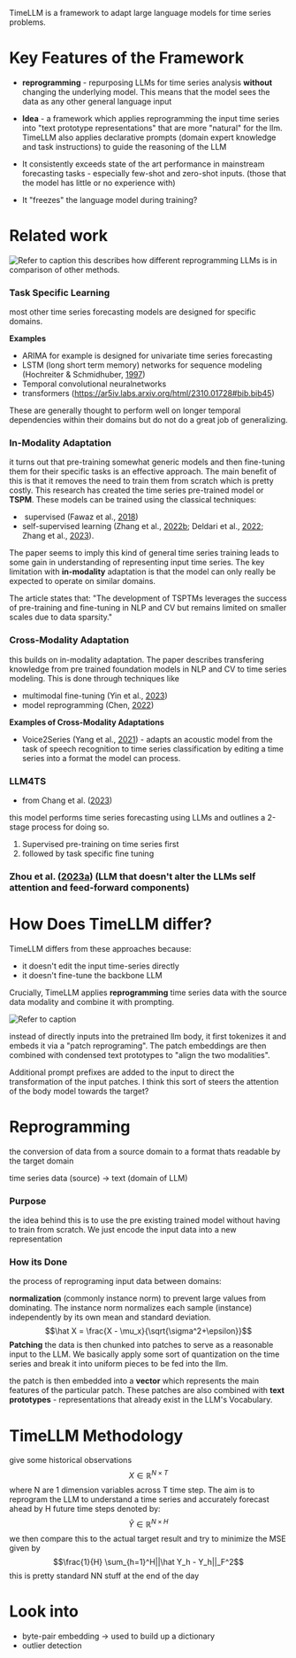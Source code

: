 TimeLLM is a framework to adapt large language models for time series problems.

# Key Features of the Framework
- **reprogramming** - repurposing LLMs for time series analysis **without** changing the underlying model. This means that the model sees the data as any other general language input 

- **Idea** - a framework which applies reprogramming the input time series into "text prototype representations" that are more "natural" for the llm. TimeLLM also applies declarative prompts (domain expert knowledge and task instructions) to guide the reasoning of the LLM

- It consistently exceeds state of the art performance in mainstream forecasting tasks - especially few-shot and zero-shot inputs. (those that the model has little or no experience with)

- It "freezes" the language model during training? 

# Related work
![Refer to caption](https://ar5iv.labs.arxiv.org/html/2310.01728/assets/x1.png)
this describes how different reprogramming LLMs is in comparison of other methods. 

### Task Specific Learning 
most other time series forecasting models are designed for specific domains. 

**Examples**
- ARIMA for example is designed for univariate time series forecasting 
- LSTM (long short term memory) networks for sequence modeling (Hochreiter & Schmidhuber, [1997](https://ar5iv.labs.arxiv.org/html/2310.01728#bib.bib15))
- Temporal convolutional neuralnetworks 
- transformers (https://ar5iv.labs.arxiv.org/html/2310.01728#bib.bib45)

These are generally thought to perform well on longer temporal dependencies within their domains but do not do a great job of generalizing.

### In-Modality Adaptation 
it turns out that pre-training somewhat generic models and then fine-tuning them for their specific tasks is an effective approach. The main benefit of this is that it removes the need to train them from scratch which is pretty costly. This research has created the time series pre-trained model or **TSPM**. These models can be trained using the classical techniques: 
-  supervised (Fawaz et al., [2018](https://ar5iv.labs.arxiv.org/html/2310.01728#bib.bib12))
- self-supervised learning (Zhang et al., [2022b](https://ar5iv.labs.arxiv.org/html/2310.01728#bib.bib55); Deldari et al., [2022](https://ar5iv.labs.arxiv.org/html/2310.01728#bib.bib9); Zhang et al., [2023](https://ar5iv.labs.arxiv.org/html/2310.01728#bib.bib53)).

The paper seems to imply this kind of general time series training leads to some gain in understanding of representing input time series.
The key limitation with **in-modality** adaptation is that the model can only really be expected to operate on similar domains. 

The article states that:
	"The development of TSPTMs leverages the success of pre-training and fine-tuning in NLP and CV but remains limited on smaller scales due to data sparsity."

### Cross-Modality Adaptation
this builds on in-modality adaptation. The paper describes transfering knowledge from pre trained foundation models in NLP and CV to time series modeling. This is done through techniques like 
- multimodal fine-tuning (Yin et al., [2023](https://ar5iv.labs.arxiv.org/html/2310.01728#bib.bib51))
- model reprogramming (Chen, [2022](https://ar5iv.labs.arxiv.org/html/2310.01728#bib.bib7))

**Examples of Cross-Modality Adaptations**
- Voice2Series (Yang et al., [2021](https://ar5iv.labs.arxiv.org/html/2310.01728#bib.bib50)) - adapts an acoustic model from the task of speech recognition to time series classification by editing a time series into a format the model can process.

### LLM4TS
- from Chang et al. ([2023](https://ar5iv.labs.arxiv.org/html/2310.01728#bib.bib6))

this model performs time series forecasting using LLMs and outlines a 2-stage process for doing so. 
1. Supervised pre-training on time series first
2. followed by task specific fine tuning 

### Zhou et al. ([2023a](https://ar5iv.labs.arxiv.org/html/2310.01728#bib.bib58)) (LLM that doesn't alter the LLMs self attention and feed-forward components)

# How Does TimeLLM differ?
TimeLLM differs from these approaches because:
- it doesn't edit the input time-series directly 
- it doesn't fine-tune the backbone LLM 

Crucially, TimeLLM applies **reprogramming** time series data with the source data modality and combine it with prompting. 

![Refer to caption](https://ar5iv.labs.arxiv.org/html/2310.01728/assets/x2.png)

instead of directly inputs into the pretrained llm body, it first tokenizes it and embeds it via a "patch reprograming". The patch embeddings are then combined with condensed text prototypes to "align the two modalities". 

Additional prompt prefixes are added to the input to direct the transformation of the input patches. I think this sort of steers the attention of the body model towards the target?

# Reprogramming
the conversion of data from a source domain to a format thats readable by the target domain

time series data (source) -> text (domain of LLM)

### Purpose
the idea behind this is to use the pre existing trained model without having to train from scratch. We just encode the input data into a new representation 

### How its Done
the process of reprograming input data between domains:

**normalization** 
(commonly instance norm) to prevent large values from dominating. The instance norm
normalizes each sample (instance) independently by its own mean and standard deviation.
$$\hat X = \frac{X - \mu_x}{\sqrt{\sigma^2+\epsilon}}$$
**Patching** 
the data is then chunked into patches to serve as a reasonable input to the LLM. We basically apply some sort of quantization on the time series and break it into uniform pieces to be fed into the llm.

the patch is then embedded into a **vector** which represents the main features of the particular patch. These patches are also combined with **text prototypes** - representations that already exist in the 
LLM's Vocabulary.


# TimeLLM Methodology
give some historical observations 
$$X \in \mathbb{R}^{N \times T}$$
where N are 1 dimension variables across T time step. The aim is to reprogram the LLM to understand a time series and accurately forecast ahead by H future time steps denoted by:
$$\hat Y \in \mathbb{R}^{N \times H}$$
we then compare this to the actual target result and try to minimize the MSE given by
$$\frac{1}{H} \sum_{h=1}^H||\hat Y_h - Y_h||_F^2$$
this is pretty standard NN stuff at the end of the day
# Look into
- byte-pair embedding -> used to build up a dictionary 
- outlier detection 